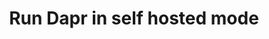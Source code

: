 ---
type: docs
title: "Run Dapr in self hosted mode"
linkTitle: "Self-Hosted"
weight: 1000
description: "How to get Dapr up and running in your local environment"
---